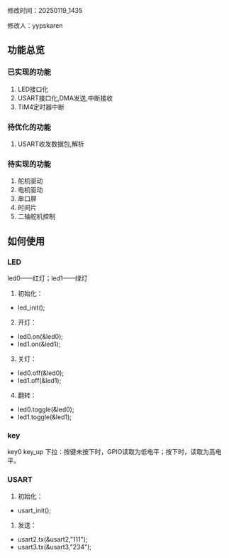 修改时间：20250119_1435

修改人：yypskaren
## 功能总览
### 已实现的功能
1. LED接口化
2. USART接口化,DMA发送,中断接收
3. TIM4定时器中断

### 待优化的功能
1. USART收发数据包,解析

### 待实现的功能
1. 舵机驱动
2. 电机驱动
3. 串口屏
4. 时间片
5. 二轴舵机控制

## 如何使用
### LED

led0——红灯；led1——绿灯
1. 初始化：
- led_init();
2. 开灯：
- led0.on(&led0);
- led1.on(&led1);
3. 关灯：
- led0.off(&led0);
- led1.off(&led1);
4. 翻转：
- led0.toggle(&led0);
- led1.toggle(&led1);

### key

key0 key_up 下拉：按键未按下时，GPIO读取为低电平；按下时，读取为高电平。

### USART
1. 初始化：
- usart_init();
1. 发送：
- usart2.tx(&usart2,"111");
- usart3.tx(&usart3,"234");